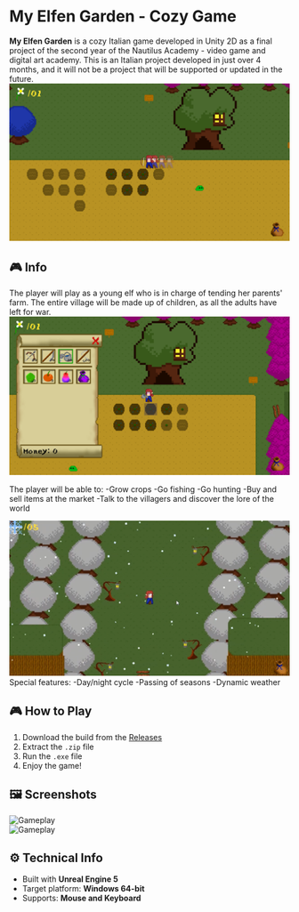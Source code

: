 # My Elfen Garden - Cozy Game
**My Elfen Garden** is a cozy Italian game developed in Unity 2D as a final project of the second year of the Nautilus Academy - video game and digital art academy.
This is an Italian project developed in just over 4 months, and it will not be a project that will be supported or updated in the future.
![Gameplay](Screenshot/Screen3.png)  

## 🎮 Info
The player will play as a young elf who is in charge of tending her parents' farm. The entire village will be made up of children, as all the adults have left for war.
![Gameplay](Screenshot/Screen1.png)  

The player will be able to:
-Grow crops
-Go fishing
-Go hunting
-Buy and sell items at the market
-Talk to the villagers and discover the lore of the world

![Gameplay](Screenshot/Screen4.png)  
Special features:
-Day/night cycle
-Passing of seasons
-Dynamic weather


## 🎮 How to Play
1. Download the build from the [Releases]()
2. Extract the `.zip` file
3. Run the `.exe` file
4. Enjoy the game!

## 🖼️ Screenshots
![Gameplay](screenshot/Screenshot%202025-05-10%20130635.png)  
![Gameplay](screenshot/Screenshot%202025-05-10%20130708.png)

## ⚙️ Technical Info
- Built with **Unreal Engine 5**
- Target platform: **Windows 64-bit**
- Supports: **Mouse and Keyboard**